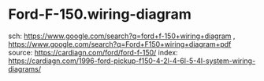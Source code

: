# Ford-F-150.wiring-diagram
sch: https://www.google.com/search?q=ford+f-150+wiring+diagram , https://www.google.com/search?q=Ford+F150+wiring+diagram+pdf source: https://cardiagn.com/ford/ford-f-150/ index: https://cardiagn.com/1996-ford-pickup-f150-4-2l-4-6l-5-4l-system-wiring-diagrams/

